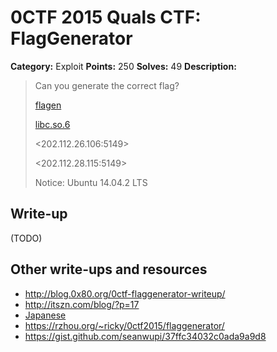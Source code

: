 # 0CTF 2015 Quals CTF: FlagGenerator

**Category:** Exploit
**Points:** 250
**Solves:** 49
**Description:** 

> Can you generate the correct flag?
>
> [flagen](flagen)
>
> [libc.so.6](libc.so.6)
>
> <202.112.26.106:5149>
>
> <202.112.28.115:5149>
> 
> Notice: Ubuntu 14.04.2 LTS

## Write-up

(TODO)

## Other write-ups and resources

* <http://blog.0x80.org/0ctf-flaggenerator-writeup/>
* <http://itszn.com/blog/?p=17>
* [Japanese](http://charo-it.hatenablog.jp/entry/2015/03/30/115622)
* <https://rzhou.org/~ricky/0ctf2015/flaggenerator/>
* <https://gist.github.com/seanwupi/37ffc34032c0ada9a9d8>